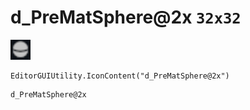 # d_PreMatSphere@2x `32x32`
<img src="/img/d_PreMatSphere.png" width=32 height=32>

``` CSharp
EditorGUIUtility.IconContent("d_PreMatSphere@2x")
```
```
d_PreMatSphere@2x
```

